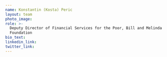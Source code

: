 ```yaml
---
name: Konstantin (Kosta) Peric
layout: team
photo_image:
role: >-
  Deputy Director of Financial Services for the Poor, Bill and Melinda Gates
  Foundation
bio_text:
linkedin_link:
twitter_link:
---
```


